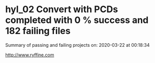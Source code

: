 # hyl_02 Convert with PCDs completed with 0 % success and 182 failing files

Summary of passing and failing projects on: 2020-03-22 at 00:18:34

http://www.ryffine.com
